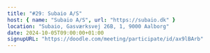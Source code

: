 ```yaml
---
title: "#29: Subaio A/S"
host: { name: "Subaio A/S", url: "https://subaio.dk" }
location: "Subaio, Gasværksvej 26B, 1, 9000 Aalborg"
date: 2024-10-05T09:00:00+01:00
signupURL: "https://doodle.com/meeting/participate/id/ax9lBArb"
---
```

